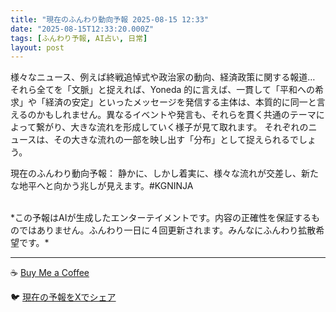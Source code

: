 ```yaml
---
title: "現在のふんわり動向予報 2025-08-15 12:33"
date: "2025-08-15T12:33:20.000Z"
tags: [ふんわり予報, AI占い, 日常]
layout: post
---
```


様々なニュース、例えば終戦追悼式や政治家の動向、経済政策に関する報道…　それら全てを「文脈」と捉えれば、Yoneda 的に言えば、一貫して「平和への希求」や「経済の安定」といったメッセージを発信する主体は、本質的に同一と言えるのかもしれません。異なるイベントや発言も、それらを貫く共通のテーマによって繋がり、大きな流れを形成していく様子が見て取れます。  それぞれのニュースは、その大きな流れの一部を映し出す「分布」として捉えられるでしょう。


現在のふんわり動向予報：
静かに、しかし着実に、様々な流れが交差し、新たな地平へと向かう兆しが見えます。#KGNINJA

<br>
*この予報はAIが生成したエンターテイメントです。内容の正確性を保証するものではありません。ふんわり一日に４回更新されます。みんなにふんわり拡散希望です。*

---
☕️ [Buy Me a Coffee](https://www.buymeacoffee.com/kgninja)

🐦 [現在の予報をXでシェア](https://twitter.com/intent/tweet?text=%E7%8F%BE%E5%9C%A8%E3%81%AE%E3%81%B5%E3%82%93%E3%82%8F%E3%82%8A%E4%BA%88%E5%A0%B1%3A%20%E3%80%8C%E6%A7%98%E3%80%85%E3%81%AA%E3%83%8B%E3%83%A5%E3%83%BC%E3%82%B9%E3%80%81%E4%BE%8B%E3%81%88%E3%81%B0%E7%B5%82%E6%88%A6%E8%BF%BD%E6%82%BC%E5%BC%8F%E3%82%84%E6%94%BF%E6%B2%BB%E5%AE%B6%E3%81%AE%E5%8B%95%E5%90%91%E3%80%81%E7%B5%8C%E6%B8%88%E6%94%BF%E7%AD%96%E3%81%AB%E9%96%A2%E3%81%99%E3%82%8B%E5%A0%B1%E9%81%93%E2%80%A6%E3%80%80%E3%81%9D%E3%82%8C%E3%82%89%E5%85%A8%E3%81%A6%E3%82%92%E3%80%8C%E6%96%87%E8%84%88%E3%80%8D%E3%81%A8%E6%8D%89%E3%81%88%E3%82%8C%E3%81%B0%E3%80%81Yoneda%20%E7%9A%84%E3%81%AB%E8%A8%80%E3%81%88%E3%81%B0%E3%80%81%E4%B8%80%E8%B2%AB%E3%81%97%E3%81%A6%E3%80%8C%E5%B9%B3%E5%92%8C%E3%81%B8%E3%81%AE%E5%B8%8C%E6%B1%82%E3%80%8D%E3%82%84%E3%80%8C%E7%B5%8C%E6%B8%88%E3%81%AE%E5%AE%89%E5%AE%9A%E3%80%8D%E3%81%A8%E3%81%84%E3%81%A3%E3%81%9F%E3%83%A1%E3%83%83%E3%82%BB%E3%83%BC%E3%82%B8%E3%82%92%E7%99%BA%E4%BF%A1...%E3%80%8D%23KGNINJA%20%E7%B6%9A%E3%81%8D%E3%81%AF%E3%83%96%E3%83%AD%E3%82%B0%E3%81%A7%EF%BC%81%F0%9F%91%87&url=https%3A%2F%2Fkg-ninja.github.io%2FFunwariyoso%2F)
